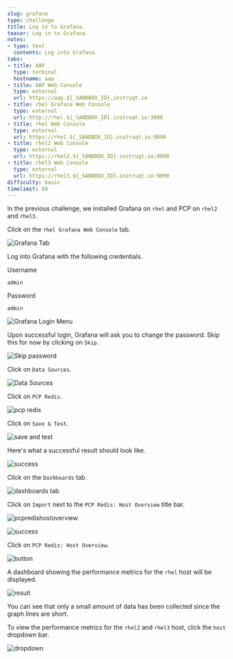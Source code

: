 ```yaml
---
slug: grafana
type: challenge
title: Log in to Grafana.
teaser: Log in to Grafana.
notes:
- type: text
  contents: Log into Grafana.
tabs:
- title: AAP
  type: terminal
  hostname: aap
- title: AAP Web Console
  type: external
  url: https://aap.${_SANDBOX_ID}.instruqt.io
- title: rhel Grafana Web Console
  type: external
  url: http://rhel.${_SANDBOX_ID}.instruqt.io:3000
- title: rhel Web Console
  type: external
  url: https://rhel.${_SANDBOX_ID}.instruqt.io:9090
- title: rhel2 Web Console
  type: external
  url: https://rhel2.${_SANDBOX_ID}.instruqt.io:9090
- title: rhel3 Web Console
  type: external
  url: https://rhel3.${_SANDBOX_ID}.instruqt.io:9090
difficulty: basic
timelimit: 60
---
```


In the previous challenge, we installed Grafana on `rhel` and PCP on `rhel2` and `rhel3`.

Click on the `rhel Grafana Web Console` tab.

![Grafana Tab](../assets/rhelgrafanawebconsole.png)

Log into Grafana with the following credentials.

Username

```text
admin
```

Password

```text
admin
```

![Grafana Login Menu](../assets/grafanaloginmenu.png)

Upon successful login, Grafana will ask you to change the password. Skip this for now by clicking on `Skip`.

![Skip password](../assets/skippassword.png)

Click on `Data Sources`.

![Data Sources](../assets/datasources.png)

Click on `PCP Redis`.

![pcp redis](../assets/pcpredis.png)

Click on `Save & Test`.

![save and test](../assets/savetest.png)

Here's what a successful result should look like.

![success](../assets/savetestsuccess.png)

Click on the `Dashboards` tab.

![dashboards tab](../assets/dashboardstab.png)

Click on `Import` next to the `PCP Redis: Host Overview` title bar.

![pcpredishostoverview](../assets/pcpredishostoverview.png)

![success](../assets/pcpredishostoverviewsuccess.png)

Click on `PCP Redis: Host Overview`.

![button](../assets/pcpredishostoverviewclick.png)

A dashboard showing the performance metrics for the `rhel` host will be displayed.

![result](../assets/dashboard.png)

You can see that only a small amount of data has been collected since the graph lines are short.

To view the performance metrics for the `rhel2` and `rhel3` host, click the `host` dropdown bar.

![dropdown](../assets/dropdown.png)
